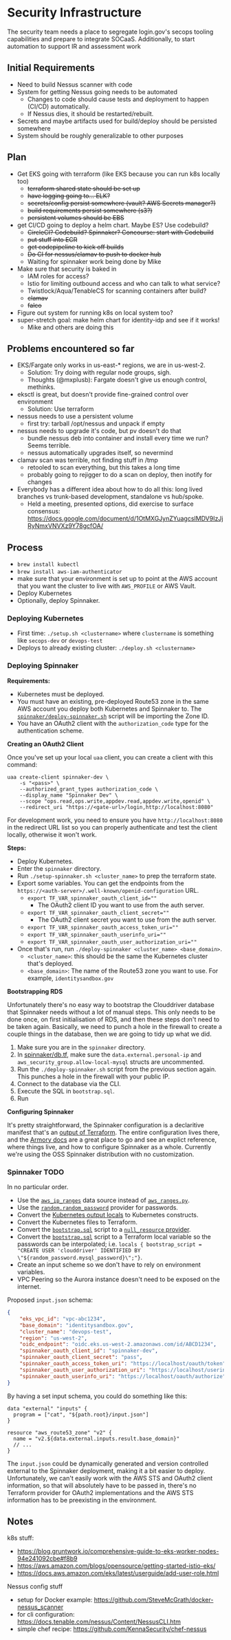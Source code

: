 # Security Infrastructure

The security team needs a place to segregate login.gov's secops
tooling capabilities and prepare to integrate SOCaaS. Additionally,
to start automation to support IR and assessment work

## Initial Requirements
* Need to build Nessus scanner with code
* System for getting Nessus going needs to be automated
	* Changes to code should cause tests and deployment to happen (CI/CD)
	  automatically.
	* If Nessus dies, it should be restarted/rebuilt.
* Secrets and maybe artifacts used for build/deploy should be persisted somewhere
* System should be roughly generalizable to other purposes


## Plan
* Get EKS going with terraform (like EKS because you can run k8s locally too)
	* ~~terraform shared state should be set up~~
	* ~~have logging going to... ELK?~~
	* ~~secrets/config persist somewhere (vault?  AWS Secrets manager?)~~
	* ~~build requirements persist somewhere (s3?)~~
	* ~~persistent volumes should be EBS~~
* get CI/CD going to deploy a helm chart.  Maybe ES?  Use codebuild?
	* ~~CircleCI?  Codebuild?  Spinnaker?  Concourse:  start with Codebuild~~
	* ~~put stuff into ECR~~
	* ~~get codepipeline to kick off builds~~
	* ~~Do CI for nessus/clamav to push to docker hub~~
	* Waiting for spinnaker work being done by Mike
* Make sure that security is baked in
	* IAM roles for access?
	* Istio for limiting outbound access and who can talk to what service?
	* Twistlock/Aqua/TenableCS for scanning containers after build?
	* ~~clamav~~
	* ~~falco~~
* Figure out system for running k8s on local system too?
* super-stretch goal:  make helm chart for identity-idp and see if it works!
	* Mike and others are doing this

## Problems encountered so far
* EKS/Fargate only works in us-east-* regions, we are in us-west-2.
	* Solution:  Try doing with regular node groups, sigh.
	* Thoughts (@mxplusb): Fargate doesn't give us enough control, methinks.
* eksctl is great, but doesn't provide fine-grained control over environment
	* Solution:  Use terraform
* nessus needs to use a persistent volume
	* first try:  tarball /opt/nessus and unpack if empty
* nessus needs to upgrade it's code, but pv doesn't do that
	* bundle nessus deb into container and install every time we run?  Seems terrible.
	* nessus automatically upgrades itself, so nevermind
* clamav scan was terrible, not finding stuff in /tmp
	* retooled to scan everything, but this takes a long time
	* probably going to rejigger to do a scan on deploy, then inotify for changes
* Everybody has a different idea about how to do all this:  long lived branches
  vs trunk-based development, standalone vs hub/spoke.
	* Held a meeting, presented options, did exercise to surface consensus:
	  https://docs.google.com/document/d/1OtMXGJynZYuagcsIMDV9IzJjRyNmxVNVXz9Y78gcfOA/

## Process

* `brew install kubectl`
* `brew install aws-iam-authenticator`
* make sure that your environment is set up to point at the AWS account that you want
  the cluster to live with `AWS_PROFILE` or AWS Vault.
* Deploy Kubernetes
* Optionally, deploy Spinnaker.

### Deploying Kubernetes

* First time: `./setup.sh <clustername>` where `clustername` is something like `secops-dev` or `devops-test`
* Deploys to already existing cluster:  `./deploy.sh <clustername>`

### Deploying Spinnaker

**Requirements:**
* Kubernetes must be deployed.
* You must have an existing, pre-deployed Route53 zone in the same AWS account you deploy both Kubernetes and Spinnaker to. The [`spinnaker/deploy-spinnaker.sh`](spinnaker/deploy-spinnaker.sh) script will be importing the Zone ID.
* You have an OAuth2 client with the `authorization_code` type for the authentication scheme.

**Creating an OAuth2 Client**

Once you've set up your local `uaa` client, you can create a client with this command:

```
uaa create-client spinnaker-dev \
	-s "<pass>" \
	--authorized_grant_types authorization_code \
	--display_name "Spinnaker Dev" \
	--scope "ops.read,ops.write,appdev.read,appdev.write,openid" \
	--redirect_uri "https://<gate-url>/login,http://localhost:8080"
```

For development work, you need to ensure you have `http://localhost:8080` in the redirect URL list so you can properly authenticate and test the client locally, otherwise it won't work.

**Steps:**
* Deploy Kubernetes.
* Enter the `spinnaker` directory.
* Run `./setup-spinnaker.sh <cluster_name>` to prep the terraform state.
* Export some variables. You can get the endpoints from the `https://<auth-server>/.well-known/openid-configuration` URL.
  * `export TF_VAR_spinnaker_oauth_client_id=""`
    * The OAuth2 client ID you want to use from the auth server.
  * `export TF_VAR_spinnaker_oauth_client_secret=""`
    * The OAuth2 client secret you want to use from the auth server.
  * `export TF_VAR_spinnaker_oauth_access_token_uri=""`
  * `export TF_VAR_spinnaker_oauth_userinfo_uri=""`
  * `export TF_VAR_spinnaker_oauth_user_authorization_uri=""`
* Once that's run, run `./deploy-spinnaker <cluster_name> <base_domain>`.
  * `<cluster_name>`: this should be the same the Kubernetes cluster that's deployed.
  * `<base_domain>`: The name of the Route53 zone you want to use. For example, `identitysandbox.gov`

**Bootstrapping RDS**

Unfortunately there's no easy way to bootstrap the Clouddriver database that Spinnaker needs without a lot of manual steps. This only needs to be done once, on first initialisation of RDS, and then these steps don't need to be taken again. Basically, we need to punch a hole in the firewall to create a couple things in the database, then we are going to tidy up what we did.

1. Make sure you are in the `spinnaker` directory.
1. In [spinnaker/db.tf](spinnaker/db.tf), make sure the `data.external.personal-ip` and `aws_security_group.allow-local-mysql` structs are uncommented.
1. Run the `./deploy-spinnaker.sh` script from the previous section again. This punches a hole in the firewall with your public IP.
1. Connect to the database via the CLI.
1. Execute the SQL in `bootstrap.sql`.
1. Run 

**Configuring Spinnaker**

It's pretty straightforward, the Spinnaker configuration is a declaritive manifest that's an [output of Terraform](spinnaker/outputs.tf). The entire configuration lives there, and the [Armory docs](https://docs.armory.io/operator_reference/operator-config/) are a great place to go and see an explict reference, where things live, and how to configure Spinnaker as a whole. Currently we're using the OSS Spinnaker distribution with no customization.

### Spinnaker TODO

In no particular order.

* Use the [`aws_ip_ranges`](https://www.terraform.io/docs/providers/aws/d/ip_ranges.html) data source instead of [`aws_ranges.py`](spinnaker/aws-ranges.py).
* Use the [`random.random_password`](https://www.terraform.io/docs/providers/random/r/password.html) provider for passwords.
* Convert the [Kubernetes output locals](spinnaker/outputs.tf) to Kubernetes constructs.
* Convert the Kubernetes files to Terraform.
* Convert the [`bootstrap.sql`](spinnaker/bootstrap.sql) script to a [`null_resource` provider](https://stackoverflow.com/questions/49563301/terraform-local-exec-command-for-executing-mysql-script).
* Convert the [`bootstrap.sql`](spinnaker/bootstrap.sql) script to a Terraform local variable so the passwords can be interpolated; i.e. `locals { bootstrap_script = "CREATE USER 'clouddriver' IDENTIFIED BY \"${random_password.mysql_password}\";"}`.
* Create an input scheme so we don't have to rely on environment variables.
* VPC Peering so the Aurora instance doesn't need to be exposed on the internet.

Proposed `input.json` schema:

```json
{
	"eks_vpc_id": "vpc-abc1234",
	"base_domain": "identitysandbox.gov",
	"cluster_name": "devops-test",
	"region": "us-west-2",
	"oidc_endpoint": "oidc.eks.us-west-2.amazonaws.com/id/ABCD1234",
	"spinnaker_oauth_client_id": "spinnaker-dev",
	"spinnaker_oauth_client_secret": "pass",
	"spinnaker_oauth_access_token_uri": "https://localhost/oauth/token",
	"spinnaker_oauth_user_authorization_uri": "https://localhost/userinfo",
	"spinnaker_oauth_userinfo_uri": "https://localhost/oauth/authorize"
}
```

By having a set input schema, you could do something like this:

```hcl
data "external" "inputs" {
  program = ["cat", "${path.root}/input.json"]
}

resource "aws_route53_zone" "v2" {
  name = "v2.${data.external.inputs.result.base_domain}"
  // ...
}
```

The `input.json` could be dynamically generated and version controlled external to the Spinnaker deployment, making it a bit easier to deploy. Unfortunately, we can't easily work with the AWS STS and OAuth2 client information, so that will absolutely have to be passed in, there's no Terraform provider for OAuth2 implementations and the AWS STS information has to be preexisting in the environment.

## Notes
k8s stuff:
* https://blog.gruntwork.io/comprehensive-guide-to-eks-worker-nodes-94e241092cbe#f8b9
* https://aws.amazon.com/blogs/opensource/getting-started-istio-eks/
* https://docs.aws.amazon.com/eks/latest/userguide/add-user-role.html

Nessus config stuff
* setup for Docker example:  https://github.com/SteveMcGrath/docker-nessus_scanner
* for cli configuration:  https://docs.tenable.com/nessus/Content/NessusCLI.htm
* simple chef recipe:  https://github.com/KennaSecurity/chef-nessus
